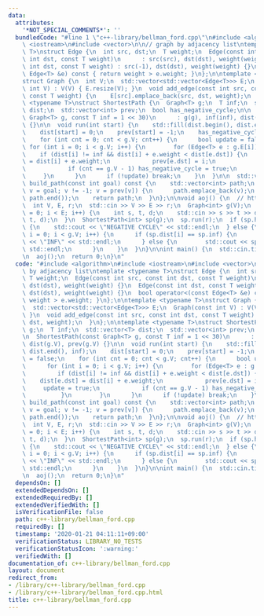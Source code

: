 ```yaml
---
data:
  attributes:
    '*NOT_SPECIAL_COMMENTS*': ''
  bundledCode: "#line 1 \"c++-library/bellman_ford.cpp\"\n#include <algorithm>\n#include\
    \ <iostream>\n#include <vector>\n\n// graph by adjacency list\ntemplate <typename\
    \ T>\nstruct Edge {\n  int src, dst;\n  T weight;\n  Edge(const int src, const\
    \ int dst, const T weight)\n      : src(src), dst(dst), weight(weight) {}\n  Edge(const\
    \ int dst, const T weight) : src(-1), dst(dst), weight(weight) {}\n  bool operator<(const\
    \ Edge<T> &e) const { return weight > e.weight; }\n};\n\ntemplate <typename T>\n\
    struct Graph {\n  int V;\n  std::vector<std::vector<Edge<T>>> E;\n  Graph(const\
    \ int V) : V(V) { E.resize(V); }\n  void add_edge(const int src, const int dst,\
    \ const T weight) {\n    E[src].emplace_back(src, dst, weight);\n  }\n};\n\ntemplate\
    \ <typename T>\nstruct ShortestPath {\n  Graph<T> g;\n  T inf;\n  std::vector<T>\
    \ dist;\n  std::vector<int> prev;\n  bool has_negative_cycle;\n\n  ShortestPath(const\
    \ Graph<T> g, const T inf = 1 << 30)\n      : g(g), inf(inf), dist(g.V), prev(g.V)\
    \ {}\n\n  void run(int start) {\n    std::fill(dist.begin(), dist.end(), inf);\n\
    \    dist[start] = 0;\n    prev[start] = -1;\n    has_negative_cycle = false;\n\
    \    for (int cnt = 0; cnt < g.V; cnt++) {\n      bool update = false;\n     \
    \ for (int i = 0; i < g.V; i++) {\n        for (Edge<T> e : g.E[i]) {\n      \
    \    if (dist[i] != inf && dist[i] + e.weight < dist[e.dst]) {\n            dist[e.dst]\
    \ = dist[i] + e.weight;\n            prev[e.dst] = i;\n            update = true;\n\
    \            if (cnt == g.V - 1) has_negative_cycle = true;\n          }\n   \
    \     }\n      }\n      if (!update) break;\n    }\n  }\n\n  std::vector<int>\
    \ build_path(const int goal) const {\n    std::vector<int> path;\n    for (int\
    \ v = goal; v != -1; v = prev[v]) {\n      path.emplace_back(v);\n    }\n    std::reverse(path.begin(),\
    \ path.end());\n    return path;\n  }\n};\n\nvoid aoj() {\n  // https://onlinejudge.u-aizu.ac.jp/courses/library/5/GRL/all/GRL_1_B\n\
    \  int V, E, r;\n  std::cin >> V >> E >> r;\n  Graph<int> g(V);\n  for (int i\
    \ = 0; i < E; i++) {\n    int s, t, d;\n    std::cin >> s >> t >> d;\n    g.add_edge(s,\
    \ t, d);\n  }\n  ShortestPath<int> sp(g);\n  sp.run(r);\n  if (sp.has_negative_cycle)\
    \ {\n    std::cout << \"NEGATIVE CYCLE\" << std::endl;\n  } else {\n    for (int\
    \ i = 0; i < g.V; i++) {\n      if (sp.dist[i] == sp.inf) {\n        std::cout\
    \ << \"INF\" << std::endl;\n      } else {\n        std::cout << sp.dist[i] <<\
    \ std::endl;\n      }\n    }\n  }\n}\n\nint main() {\n  std::cin.tie(0);\n  std::ios_base::sync_with_stdio(false);\n\
    \n  aoj();\n  return 0;\n}\n"
  code: "#include <algorithm>\n#include <iostream>\n#include <vector>\n\n// graph\
    \ by adjacency list\ntemplate <typename T>\nstruct Edge {\n  int src, dst;\n \
    \ T weight;\n  Edge(const int src, const int dst, const T weight)\n      : src(src),\
    \ dst(dst), weight(weight) {}\n  Edge(const int dst, const T weight) : src(-1),\
    \ dst(dst), weight(weight) {}\n  bool operator<(const Edge<T> &e) const { return\
    \ weight > e.weight; }\n};\n\ntemplate <typename T>\nstruct Graph {\n  int V;\n\
    \  std::vector<std::vector<Edge<T>>> E;\n  Graph(const int V) : V(V) { E.resize(V);\
    \ }\n  void add_edge(const int src, const int dst, const T weight) {\n    E[src].emplace_back(src,\
    \ dst, weight);\n  }\n};\n\ntemplate <typename T>\nstruct ShortestPath {\n  Graph<T>\
    \ g;\n  T inf;\n  std::vector<T> dist;\n  std::vector<int> prev;\n  bool has_negative_cycle;\n\
    \n  ShortestPath(const Graph<T> g, const T inf = 1 << 30)\n      : g(g), inf(inf),\
    \ dist(g.V), prev(g.V) {}\n\n  void run(int start) {\n    std::fill(dist.begin(),\
    \ dist.end(), inf);\n    dist[start] = 0;\n    prev[start] = -1;\n    has_negative_cycle\
    \ = false;\n    for (int cnt = 0; cnt < g.V; cnt++) {\n      bool update = false;\n\
    \      for (int i = 0; i < g.V; i++) {\n        for (Edge<T> e : g.E[i]) {\n \
    \         if (dist[i] != inf && dist[i] + e.weight < dist[e.dst]) {\n        \
    \    dist[e.dst] = dist[i] + e.weight;\n            prev[e.dst] = i;\n       \
    \     update = true;\n            if (cnt == g.V - 1) has_negative_cycle = true;\n\
    \          }\n        }\n      }\n      if (!update) break;\n    }\n  }\n\n  std::vector<int>\
    \ build_path(const int goal) const {\n    std::vector<int> path;\n    for (int\
    \ v = goal; v != -1; v = prev[v]) {\n      path.emplace_back(v);\n    }\n    std::reverse(path.begin(),\
    \ path.end());\n    return path;\n  }\n};\n\nvoid aoj() {\n  // https://onlinejudge.u-aizu.ac.jp/courses/library/5/GRL/all/GRL_1_B\n\
    \  int V, E, r;\n  std::cin >> V >> E >> r;\n  Graph<int> g(V);\n  for (int i\
    \ = 0; i < E; i++) {\n    int s, t, d;\n    std::cin >> s >> t >> d;\n    g.add_edge(s,\
    \ t, d);\n  }\n  ShortestPath<int> sp(g);\n  sp.run(r);\n  if (sp.has_negative_cycle)\
    \ {\n    std::cout << \"NEGATIVE CYCLE\" << std::endl;\n  } else {\n    for (int\
    \ i = 0; i < g.V; i++) {\n      if (sp.dist[i] == sp.inf) {\n        std::cout\
    \ << \"INF\" << std::endl;\n      } else {\n        std::cout << sp.dist[i] <<\
    \ std::endl;\n      }\n    }\n  }\n}\n\nint main() {\n  std::cin.tie(0);\n  std::ios_base::sync_with_stdio(false);\n\
    \n  aoj();\n  return 0;\n}\n"
  dependsOn: []
  extendedDependsOn: []
  extendedRequiredBy: []
  extendedVerifiedWith: []
  isVerificationFile: false
  path: c++-library/bellman_ford.cpp
  requiredBy: []
  timestamp: '2020-01-21 04:11:11+09:00'
  verificationStatus: LIBRARY_NO_TESTS
  verificationStatusIcon: ':warning:'
  verifiedWith: []
documentation_of: c++-library/bellman_ford.cpp
layout: document
redirect_from:
- /library/c++-library/bellman_ford.cpp
- /library/c++-library/bellman_ford.cpp.html
title: c++-library/bellman_ford.cpp
---
```


